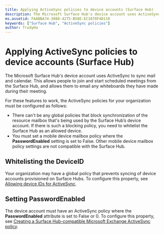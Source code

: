 ```yaml
---
title: Applying ActiveSync policies to device accounts (Surface Hub)
description: The Microsoft Surface Hub's device account uses ActiveSync to sync mail and calendar. This allows people to join and start scheduled meetings from the Surface Hub, and allows them to email any whiteboards they have made during their meeting.
ms.assetid: FAABBA74-3088-4275-B58E-EC1070F4D110
keywords: ["Surface Hub", "ActiveSync policies"]
author: TrudyHa
---
```


# Applying ActiveSync policies to device accounts (Surface Hub)


The Microsoft Surface Hub's device account uses ActiveSync to sync mail and calendar. This allows people to join and start scheduled meetings from the Surface Hub, and allows them to email any whiteboards they have made during their meeting.

For these features to work, the ActiveSync policies for your organization must be configured as follows:

-   There can't be any global policies that block synchronization of the resource mailbox that's being used by the Surface Hub’s device account. If there is such a blocking policy, you need to whitelist the Surface Hub as an allowed device.
-   You must set a mobile device mailbox policy where the **PasswordEnabled** setting is set to False. Other mobile device mailbox policy settings are not compatible with the Surface Hub.

## Whitelisting the DeviceID


Your organization may have a global policy that prevents syncing of device accounts provisioned on Surface Hubs. To configure this property, see [Allowing device IDs for ActiveSync](appendix-a--powershell.md#whitelisting-device-ids-cmdlet).

## Setting PasswordEnabled


The device account must have an ActiveSync policy where the **PasswordEnabled** attribute is set to False or 0. To configure this property, see [Creating a Surface Hub-compatible Microsoft Exchange ActiveSync policy](appendix-a--powershell.md#create-compatible-as-policy).

 

 





